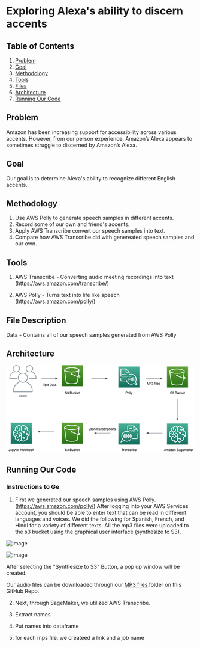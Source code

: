 # **Exploring Alexa's ability to discern accents**

## Table of Contents 
1. [Problem](#problem)
2. [Goal](#goal)
3. [Methodology](#method)
4. [Tools](#tools)
5. [Files](#desc)
6. [Architecture](#architect)
7. [Running Our Code](#help)

## Problem <a name="problem"/>
Amazon has been increasing support for accessibility across various accents. However, from our person experience, Amazon’s Alexa appears to sometimes struggle to discerned by Amazon’s Alexa.

## Goal <a name="goal"/>
Our goal is to determine Alexa's ability to recognize different English accents.

## Methodology <a name="method"/>
1. Use AWS Polly to generate speech samples in different accents. 
2. Record some of our own and friend's accents. 
3. Apply AWS Transcribe convert our speech samples into text.
4. Compare how AWS Transcribe did with genereated speech samples and our own. 

## Tools <a name="tools"/>
1. AWS Transcribe - Converting audio meeting recordings into text (https://aws.amazon.com/transcribe/)

2. AWS Polly - Turns text into life like speech (https://aws.amazon.com/polly/)

## File Description <a name="desc"/>
Data - Contains all of our speech samples generated from AWS Polly 

## Architecture <a name="architect"/>
![ArchitectureDiagram](https://github.com/jongmp/Napoli-Polly/blob/main/Diagram.png)


## Running Our Code <a name="help"/>

### Instructions to Ge
1. First we generated our speech samples using AWS Polly. (https://aws.amazon.com/polly/) After logging into your AWS Services account, you should be able to enter text that can be read in different languages and voices. We did the following for Spanish, French, and Hindi for a variety of different texts. All the mp3 files were uploaded to the s3 bucket using the graphical user interface (synthesize to S3). 

![image](https://user-images.githubusercontent.com/48782795/115628044-fc4f8f80-a2cd-11eb-8243-41a59f7a1353.png)

![image](https://user-images.githubusercontent.com/48782795/115641780-c4554600-a2e7-11eb-9553-046fb15cf73a.png)

After selecting the "Synthesize to S3" Button, a pop up window will be created. 

Our audio files can be downloaded through our [MP3 files](https://github.com/jongmp/Napoli-Polly/tree/main/MP3%20files) folder on this GitHub Repo. 



2. Next, through SageMaker, we utilized AWS Transcribe. 


4. Extract names 
5. Put names into dataframe 
6. for each mps file, we createed a link and a job name 
